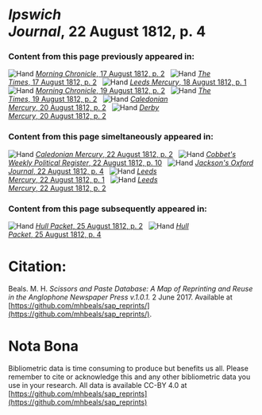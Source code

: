 # *Ipswich Journal*, 22 August 1812, p. 4  
  
### Content from this page previously appeared in:  
![Hand](http://scissorsandpaste.net/wp-content/uploads/2017/06/smallhandpointer.png) [*Morning Chronicle*, 17 August 1812, p. 2](https://mhbeals.github.io/sap_html/Morning-Chronicle/Morning-Chronicle-17-August-1812-p-2)  
![Hand](http://scissorsandpaste.net/wp-content/uploads/2017/06/smallhandpointer.png) [*The Times*, 17 August 1812, p. 2](https://mhbeals.github.io/sap_html/The-Times/The-Times-17-August-1812-p-2)  
![Hand](http://scissorsandpaste.net/wp-content/uploads/2017/06/smallhandpointer.png) [*Leeds Mercury*, 18 August 1812, p. 1](https://mhbeals.github.io/sap_html/Leeds-Mercury/Leeds-Mercury-18-August-1812-p-1)  
![Hand](http://scissorsandpaste.net/wp-content/uploads/2017/06/smallhandpointer.png) [*Morning Chronicle*, 19 August 1812, p. 2](https://mhbeals.github.io/sap_html/Morning-Chronicle/Morning-Chronicle-19-August-1812-p-2)  
![Hand](http://scissorsandpaste.net/wp-content/uploads/2017/06/smallhandpointer.png) [*The Times*, 19 August 1812, p. 2](https://mhbeals.github.io/sap_html/The-Times/The-Times-19-August-1812-p-2)  
![Hand](http://scissorsandpaste.net/wp-content/uploads/2017/06/smallhandpointer.png) [*Caledonian Mercury*, 20 August 1812, p. 2](https://mhbeals.github.io/sap_html/Caledonian-Mercury/Caledonian-Mercury-20-August-1812-p-2)  
![Hand](http://scissorsandpaste.net/wp-content/uploads/2017/06/smallhandpointer.png) [*Derby Mercury*, 20 August 1812, p. 2](https://mhbeals.github.io/sap_html/Derby-Mercury/Derby-Mercury-20-August-1812-p-2)  
  
### Content from this page simeltaneously appeared in:  
![Hand](http://scissorsandpaste.net/wp-content/uploads/2017/06/smallhandpointer.png) [*Caledonian Mercury*, 22 August 1812, p. 2](https://mhbeals.github.io/sap_html/Caledonian-Mercury/Caledonian-Mercury-22-August-1812-p-2)  
![Hand](http://scissorsandpaste.net/wp-content/uploads/2017/06/smallhandpointer.png) [*Cobbet's Weekly Political Register*, 22 August 1812, p. 10](https://mhbeals.github.io/sap_html/Cobbet's-Weekly-Political-Register/Cobbet's-Weekly-Political-Register-22-August-1812-p-10)  
![Hand](http://scissorsandpaste.net/wp-content/uploads/2017/06/smallhandpointer.png) [*Jackson's Oxford Journal*, 22 August 1812, p. 4](https://mhbeals.github.io/sap_html/Jackson's-Oxford-Journal/Jackson's-Oxford-Journal-22-August-1812-p-4)  
![Hand](http://scissorsandpaste.net/wp-content/uploads/2017/06/smallhandpointer.png) [*Leeds Mercury*, 22 August 1812, p. 1](https://mhbeals.github.io/sap_html/Leeds-Mercury/Leeds-Mercury-22-August-1812-p-1)  
![Hand](http://scissorsandpaste.net/wp-content/uploads/2017/06/smallhandpointer.png) [*Leeds Mercury*, 22 August 1812, p. 2](https://mhbeals.github.io/sap_html/Leeds-Mercury/Leeds-Mercury-22-August-1812-p-2)  
  
### Content from this page subsequently appeared in:  
![Hand](http://scissorsandpaste.net/wp-content/uploads/2017/06/smallhandpointer.png) [*Hull Packet*, 25 August 1812, p. 2](https://mhbeals.github.io/sap_html/Hull-Packet/Hull-Packet-25-August-1812-p-2)  
![Hand](http://scissorsandpaste.net/wp-content/uploads/2017/06/smallhandpointer.png) [*Hull Packet*, 25 August 1812, p. 4](https://mhbeals.github.io/sap_html/Hull-Packet/Hull-Packet-25-August-1812-p-4)  


# Citation: 

Beals. M. H. *Scissors and Paste Database: A Map of Reprinting and Reuse in the Anglophone Newspaper Press v.1.0.1.* 2 June 2017. Available at [https://github.com/mhbeals/sap_reprints/](https://github.com/mhbeals/sap_reprints/). 

# Nota Bona

Bibliometric data is time consuming to produce but benefits us all. Please remember to cite or acknowledge this and any other bibliometric data you use in your research. All data is available CC-BY 4.0 at [https://github.com/mhbeals/sap_reprints](https://github.com/mhbeals/sap_reprints)